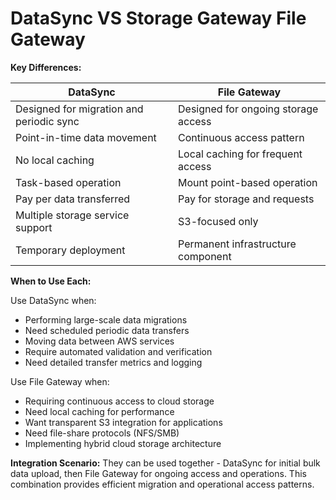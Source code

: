 # DataSync VS Storage Gateway File Gateway

**Key Differences:**

| DataSync                                 | File Gateway                        |
| ---------------------------------------- | ----------------------------------- |
| Designed for migration and periodic sync | Designed for ongoing storage access |
| Point-in-time data movement              | Continuous access pattern           |
| No local caching                         | Local caching for frequent access   |
| Task-based operation                     | Mount point-based operation         |
| Pay per data transferred                 | Pay for storage and requests        |
| Multiple storage service support         | S3-focused only                     |
| Temporary deployment                     | Permanent infrastructure component  |

**When to Use Each:**

Use DataSync when:

* Performing large-scale data migrations
* Need scheduled periodic data transfers
* Moving data between AWS services
* Require automated validation and verification
* Need detailed transfer metrics and logging

Use File Gateway when:

* Requiring continuous access to cloud storage
* Need local caching for performance
* Want transparent S3 integration for applications
* Need file-share protocols (NFS/SMB)
* Implementing hybrid cloud storage architecture

**Integration Scenario:** They can be used together - DataSync for initial bulk data upload, then File Gateway for ongoing access and operations. This combination provides efficient migration and operational access patterns.
